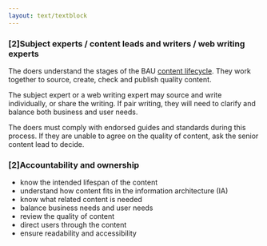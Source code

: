 ```yaml
---
layout: text/textblock
---
```


### [2]Subject experts / content leads and writers / web writing experts

The doers understand the stages of the BAU [content lifecycle](/content-strategy/content-lifecycle/). They work together to source, create, check and publish quality content.

The subject expert or a web writing expert may source and write individually, or share the writing. If pair writing, they will need to clarify and balance both business and user needs.

The doers must comply with endorsed guides and standards during this process. If they are unable to agree on the quality of content, ask the senior content lead to decide.

### [2]Accountability and ownership

- know the intended lifespan of the content
- understand how content fits in the information architecture (IA)
- know what related content is needed
- balance business needs and user needs
- review the quality of content
- direct users through the content 
- ensure readability and accessibility